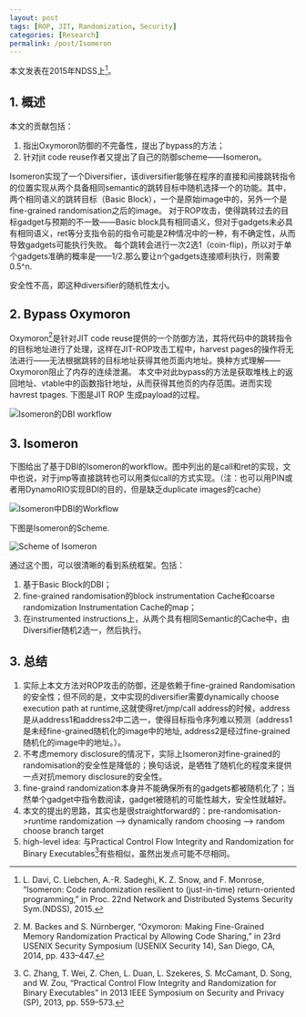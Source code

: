 ```yaml
---
layout: post  
tags: [ROP, JIT, Randomization, Security]
categories: [Research]
permalink: /post/Isomeron
---
```


本文发表在2015年NDSS上[^Isomeron]。

## 1. 概述

本文的贡献包括：

1. 指出Oxymoron防御的不完备性，提出了bypass的方法；
2. 针对jit code reuse作者又提出了自己的防御scheme——Isomeron。

Isomeron实现了一个Diversifier，该diversifier能够在程序的直接和间接跳转指令的位置实现从两个具备相同semantic的跳转目标中随机选择一个的功能。其中，两个相同语义的跳转目标（Basic Block），一个是原始image中的，另外一个是fine-grained randomisation之后的image。 对于ROP攻击，使得跳转过去的目标gadget与预期的不一致——Basic block具有相同语义，但对于gadgets未必具有相同语义，ret等分支指令前的指令可能是2种情况中的一种，有不确定性，从而导致gadgets可能执行失败。  每个跳转会进行一次2选1（coin-flip)，所以对于单个gadgets准确的概率是——1/2.那么要让n个gadgets连接顺利执行，则需要0.5^n. 

安全性不高，即这种diversifier的随机性太小。

## 2. Bypass Oxymoron
Oxymoron[^Oxymoron]是针对JIT code reuse提供的一个防御方法，其将代码中的跳转指令的目标地址进行了处理，这样在JIT-ROP攻击工程中，harvest pages的操作将无法进行——无法根据跳转的目标地址获得其他页面内地址。换种方式理解——Oxymoron阻止了内存的连续泄漏。
本文中对此bypass的方法是获取堆栈上的返回地址、vtable中的函数指针地址，从而获得其他页的内存范围。进而实现havrest tpages.
下图是JIT ROP 生成payload的过程。

![Isomeron的DBI workflow](http://i.imgur.com/7fNWKmy.png?1)

## 3. Isomeron

下图给出了基于DBI的Isomeron的workflow。图中列出的是call和ret的实现，文中也说，对于jmp等直接跳转也可以用类似call的方式实现。（注：也可以用PIN或者用DynamoRIO实现BDI的目的，但是缺乏duplicate images的cache）

![Isomeron中DBI的Workflow](http://i.imgur.com/eABCmMr.png)


下图是Isomeron的Scheme.

![Scheme of Isomeron](http://i.imgur.com/fW5wMM0.png)

通过这个图，可以很清晰的看到系统框架。包括：

1. 基于Basic Block的DBI；
2. fine-grained randomisation的block instrumentation Cache和coarse randomization Instrumentation Cache的map；
3. 在instrumented instructions上，从两个具有相同Semantic的Cache中，由Diversifier随机2选一，然后执行。

## 3. 总结

1. 实际上本文方法对ROP攻击的防御，还是依赖于fine-grained Randomisation的安全性；但不同的是，文中实现的diversifier需要dynamically choose execution path at runtime,这就使得ret/jmp/call address的时候，address是从address1和address2中二选一，使得目标指令序列难以预测（address1是未经fine-grained随机化的image中的地址, address2是经过fine-grained随机化的image中的地址。）。
2. 不考虑memory disclosure的情况下，实际上Isomeron对fine-grained的randomisation的安全性是降低的；换句话说，是牺牲了随机化的程度来提供一点对抗memory disclosure的安全性。
3. fine-graind randomization本身并不能确保所有的gadgets都被随机化了；当然单个gadget中指令数阅读，gadget被随机的可能性越大，安全性就越好。
4. 本文的提出的思路，其实也是很straightforward的：pre-randomisation->runtime randomization —> dynamically random choosing —> random choose branch target
5.  high-level idea: 与Practical Control Flow Integrity and Randomization for Binary Executables[^PracticalCFI]有些相似，虽然出发点可能不尽相同。



[^Isomeron]: L. Davi, C. Liebchen, A.-R. Sadeghi, K. Z. Snow, and F. Monrose, “Isomeron: Code randomization resilient to (just-in-time) return-oriented programming,” in Proc. 22nd Network and Distributed Systems Security Sym.(NDSS), 2015.


[^Oxymoron]: M. Backes and S. Nürnberger, “Oxymoron: Making Fine-Grained Memory Randomization Practical by Allowing Code Sharing,” in 23rd USENIX Security Symposium (USENIX Security 14), San Diego, CA, 2014, pp. 433–447.

[^PracticalCFI]: C. Zhang, T. Wei, Z. Chen, L. Duan, L. Szekeres, S. McCamant, D. Song, and W. Zou, “Practical Control Flow Integrity and Randomization for Binary Executables” in 2013 IEEE Symposium on Security and Privacy (SP), 2013, pp. 559–573.


